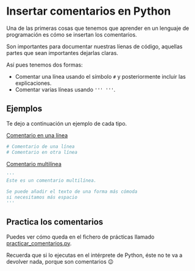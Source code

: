 # Insertar comentarios en Python

Una de las primeras cosas que tenemos que aprender en un lenguaje de programación es cómo se insertan los comentarios.

Son importantes para documentar nuestras líenas de código, aquellas partes que sean importantes dejarlas claras.

Así pues tenemos dos formas:

- Comentar una línea usando el símbolo ```#``` y posteriormente incluir las explicaciones.
- Comentar varias líneas usando ```''' '''```.

## Ejemplos

Te dejo a continuación un ejemplo de cada tipo.

<u>Comentario en una línea</u>

```Python
# Comentario de una línea
# Comentario en otra línea
```

<u>Comentario multilínea</u>

```Python
'''
Este es un comentario multilínea.

Se puede añadir el texto de una forma más cómoda
si necesitamos más espacio
'''
```

## Practica los comentarios

Puedes ver cómo queda en el fichero de prácticas llamado [practicar_comentarios.py].

Recuerda que si lo ejecutas en el intérprete de Python, éste no te va a devolver nada, porque son comentarios 😉

[practicar_comentarios.py]: './2%-%Comentarios/practicar_comentarios.py'